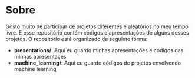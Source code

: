 # Sobre 
Gosto muito de participar de projetos diferentes e aleatórios no meu tempo livre.
E esse repositório contém códigos e apresentações de alguns desses projetos. O repositório está organizado da seguinte forma:

- **presentations/**: Aqui eu guardo minhas apresentações e códigos das minhas apresentaçes
- **machine_learning/**: Aqui eu guardo códigos de projetos envolvendo machine learning
